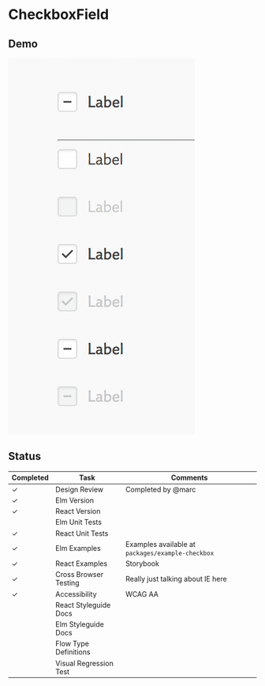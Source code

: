 # CheckboxField

## Demo

<img src="screenshot.gif"/>

## Status

| Completed | Task                   | Comments                                          |
| --------- | ---------------------- | ------------------------------------------------- |
| ✓         | Design Review          | Completed by @marc                                |
| ✓         | Elm Version            |                                                   |
| ✓         | React Version          |                                                   |
|           | Elm Unit Tests         |                                                   |
| ✓         | React Unit Tests       |                                                   |
| ✓         | Elm Examples           | Examples available at `packages/example-checkbox` |
| ✓         | React Examples         | Storybook                                         |
| ✓         | Cross Browser Testing  | Really just talking about IE here                 |
| ✓         | Accessibility          | WCAG AA                                           |
|           | React Styleguide Docs  |                                                   |
|           | Elm Styleguide Docs    |                                                   |
|           | Flow Type Definitions  |                                                   |
|           | Visual Regression Test |                                                   |
